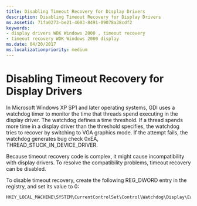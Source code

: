 ```yaml
---
title: Disabling Timeout Recovery for Display Drivers
description: Disabling Timeout Recovery for Display Drivers
ms.assetid: 71fa0273-be21-4603-8491-09078a38cdf2
keywords:
- display drivers WDK Windows 2000 , timeout recovery
- timeout recovery WDK Windows 2000 display
ms.date: 04/20/2017
ms.localizationpriority: medium
---
```


# Disabling Timeout Recovery for Display Drivers


In Microsoft Windows XP SP1 and later operating systems, GDI uses a watchdog timer to monitor the time that threads spend executing in the display driver. The watchdog defines a time threshold. If a thread spends more time in a display driver than the threshold specifies, the watchdog tries to recover by switching to VGA graphics mode. If the attempt fails, the watchdog generates bug check 0xEA, THREAD\_STUCK\_IN\_DEVICE\_DRIVER.

Because timeout recovery code is complex, it might cause incompatibility with display drivers. To resolve the compatibility problems, timeout recovery can be disabled.

To disable timeout recovery, create the following REG\_DWORD entry in the registry, and set its value to 0:

```registry
HKEY_LOCAL_MACHINE\SYSTEM\CurrentControlSet\Control\Watchdog\Display\EaRecovery
```

 

 





